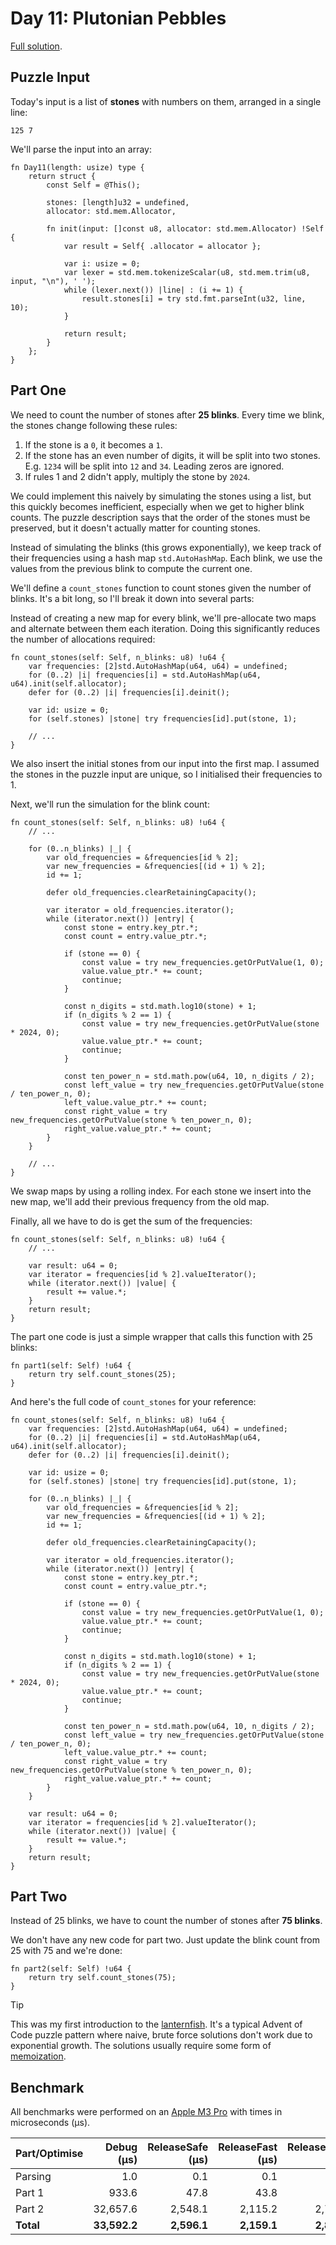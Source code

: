 # Day 11: Plutonian Pebbles

[Full solution](../src/days/day11.zig).

## Puzzle Input

Today's input is a list of **stones** with numbers on them, arranged in a single line:

```plaintext
125 7
```

We'll parse the input into an array:

```zig
fn Day11(length: usize) type {
    return struct {
        const Self = @This();

        stones: [length]u32 = undefined,
        allocator: std.mem.Allocator,

        fn init(input: []const u8, allocator: std.mem.Allocator) !Self {
            var result = Self{ .allocator = allocator };

            var i: usize = 0;
            var lexer = std.mem.tokenizeScalar(u8, std.mem.trim(u8, input, "\n"), ' ');
            while (lexer.next()) |line| : (i += 1) {
                result.stones[i] = try std.fmt.parseInt(u32, line, 10);
            }

            return result;
        }
    };
}
```

## Part One

We need to count the number of stones after **25 blinks**. Every time we blink, the stones change following these rules:

1. If the stone is a `0`, it becomes a `1`.
2. If the stone has an even number of digits, it will be split into two stones. E.g. `1234` will be split into `12` and `34`. Leading zeros are ignored.
3. If rules 1 and 2 didn't apply, multiply the stone by `2024`.

We could implement this naively by simulating the stones using a list, but this quickly becomes inefficient, especially when we get to higher blink counts. The puzzle description says that the order of the stones must be preserved, but it doesn't actually matter for counting stones.

Instead of simulating the blinks (this grows exponentially), we keep track of their frequencies using a hash map `std.AutoHashMap`. Each blink, we use the values from the previous blink to compute the current one. 

We'll define a `count_stones` function to count stones given the number of blinks. It's a bit long, so I'll break it down into several parts:

Instead of creating a new map for every blink, we'll pre-allocate two maps and alternate between them each iteration. Doing this significantly reduces the number of allocations required:

```zig
fn count_stones(self: Self, n_blinks: u8) !u64 {
    var frequencies: [2]std.AutoHashMap(u64, u64) = undefined;
    for (0..2) |i| frequencies[i] = std.AutoHashMap(u64, u64).init(self.allocator);
    defer for (0..2) |i| frequencies[i].deinit();

    var id: usize = 0;
    for (self.stones) |stone| try frequencies[id].put(stone, 1);
    
    // ...
}
```

We also insert the initial stones from our input into the first map. I assumed the stones in the puzzle input are unique, so I initialised their frequencies to 1.

Next, we'll run the simulation for the blink count:

```zig
fn count_stones(self: Self, n_blinks: u8) !u64 {
    // ...

    for (0..n_blinks) |_| {
        var old_frequencies = &frequencies[id % 2];
        var new_frequencies = &frequencies[(id + 1) % 2];
        id += 1;

        defer old_frequencies.clearRetainingCapacity();

        var iterator = old_frequencies.iterator();
        while (iterator.next()) |entry| {
            const stone = entry.key_ptr.*;
            const count = entry.value_ptr.*;

            if (stone == 0) {
                const value = try new_frequencies.getOrPutValue(1, 0);
                value.value_ptr.* += count;
                continue;
            }

            const n_digits = std.math.log10(stone) + 1;
            if (n_digits % 2 == 1) {
                const value = try new_frequencies.getOrPutValue(stone * 2024, 0);
                value.value_ptr.* += count;
                continue;
            }

            const ten_power_n = std.math.pow(u64, 10, n_digits / 2);
            const left_value = try new_frequencies.getOrPutValue(stone / ten_power_n, 0);
            left_value.value_ptr.* += count;
            const right_value = try new_frequencies.getOrPutValue(stone % ten_power_n, 0);
            right_value.value_ptr.* += count;
        }
    }
    
    // ...
}
```

We swap maps by using a rolling index. For each stone we insert into the new map, we'll add their previous frequency from the old map.

Finally, all we have to do is get the sum of the frequencies:

```zig
fn count_stones(self: Self, n_blinks: u8) !u64 {
    // ...

    var result: u64 = 0;
    var iterator = frequencies[id % 2].valueIterator();
    while (iterator.next()) |value| {
        result += value.*;
    }
    return result;
}
```

The part one code is just a simple wrapper that calls this function with 25 blinks:

```zig
fn part1(self: Self) !u64 {
    return try self.count_stones(25);
}
```

And here's the full code of `count_stones` for your reference:

```zig
fn count_stones(self: Self, n_blinks: u8) !u64 {
    var frequencies: [2]std.AutoHashMap(u64, u64) = undefined;
    for (0..2) |i| frequencies[i] = std.AutoHashMap(u64, u64).init(self.allocator);
    defer for (0..2) |i| frequencies[i].deinit();

    var id: usize = 0;
    for (self.stones) |stone| try frequencies[id].put(stone, 1);

    for (0..n_blinks) |_| {
        var old_frequencies = &frequencies[id % 2];
        var new_frequencies = &frequencies[(id + 1) % 2];
        id += 1;

        defer old_frequencies.clearRetainingCapacity();

        var iterator = old_frequencies.iterator();
        while (iterator.next()) |entry| {
            const stone = entry.key_ptr.*;
            const count = entry.value_ptr.*;

            if (stone == 0) {
                const value = try new_frequencies.getOrPutValue(1, 0);
                value.value_ptr.* += count;
                continue;
            }

            const n_digits = std.math.log10(stone) + 1;
            if (n_digits % 2 == 1) {
                const value = try new_frequencies.getOrPutValue(stone * 2024, 0);
                value.value_ptr.* += count;
                continue;
            }

            const ten_power_n = std.math.pow(u64, 10, n_digits / 2);
            const left_value = try new_frequencies.getOrPutValue(stone / ten_power_n, 0);
            left_value.value_ptr.* += count;
            const right_value = try new_frequencies.getOrPutValue(stone % ten_power_n, 0);
            right_value.value_ptr.* += count;
        }
    }

    var result: u64 = 0;
    var iterator = frequencies[id % 2].valueIterator();
    while (iterator.next()) |value| {
        result += value.*;
    }
    return result;
}
```

## Part Two

Instead of 25 blinks, we have to count the number of stones after **75 blinks**.

We don't have any new code for part two. Just update the blink count from 25 with 75 and we're done:

```zig
fn part2(self: Self) !u64 {
    return try self.count_stones(75);
}
```

> [!TIP]
> This was my first introduction to the [lanternfish](https://www.reddit.com/r/adventofcode/comments/1hn2osp/note_to_self_always_ask_is_this_lanternfish/). It's a typical Advent of Code puzzle pattern where naive, brute force solutions don't work due to exponential growth. The solutions usually require some form of [memoization](https://en.wikipedia.org/wiki/Memoization).

## Benchmark

All benchmarks were performed on an [Apple M3 Pro](https://en.wikipedia.org/wiki/Apple_M3) with times in microseconds (µs).

| Part/Optimise | Debug (µs)   | ReleaseSafe (µs) | ReleaseFast (µs) | ReleaseSmall (µs) |
|-------------- | -----------: | ---------------: | ---------------: | ----------------: |
| Parsing       | 1.0          | 0.1              | 0.1              | 0.1               |
| Part 1        | 933.6        | 47.8             | 43.8             | 68.2              |
| Part 2        | 32,657.6     | 2,548.1          | 2,115.2          | 2,797.4           |
| **Total**     | **33,592.2** | **2,596.1**      | **2,159.1**      | **2,865.7**       |
